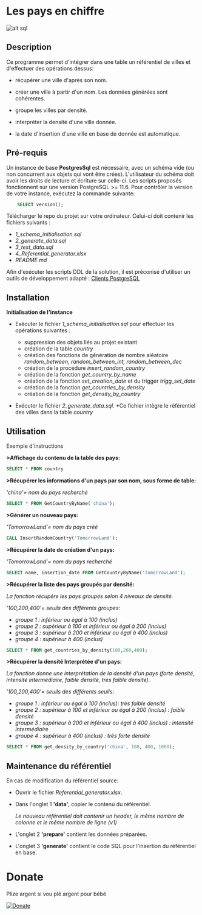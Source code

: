 # Les pays en chiffre
![alt sql](https://14pw3h3g28eu25pqsg4fbjt3-wpengine.netdna-ssl.com/wp-content/uploads/2019/09/postgresql-logo.png)

## Description
Ce programme permet d'intégrer dans une table un référentiel de villes et d'effectuer des opérations dessus:

* récupérer une ville d'après son nom.

* créer une ville à partir d'un nom. Les données générées sont cohérentes.

* groupe les villes par densité.

* interpréter la densité d'une ville donnée.

* la date d'insertion d'une ville en base de donnée est automatique.


## Pré-requis
Un instance de base **PostgresSql** est nécessaire, avec un schéma vide (ou non concurrent aux objets qui vont être crées). L'utilisateur du schéma doit avoir les droits de lecture et écriture sur celle-ci.
Les scripts proposés fonctionnent sur une version PostgreSQL >= 11.6. Pour contrôler la version de votre instance, exécutez la commande suivante:

``` sql
	SELECT version();
```

Télécharger le repo du projet sur votre ordinateur. Celui-ci doit contenir les fichiers suivants : 

* _1_schema_initialisation.sql_
* _2_generate_data.sql_
* _3_test_data.sql_
* _4_Referential_generator.xlsx_
* _README.md_

Afin d'exécuter les scripts DDL de la solution, il est préconisé d'utiliser un outils de développement adapté : 
[Clients PostgreSQL](https://wiki.postgresql.org/wiki/PostgreSQL_Clients)


## Installation

**Initialisation de l'instance**

* Exécuter le fichier _1_schema_initialisation.sql_ pour effectuer les opérations suivantes :
    * suppression des objets liés au projet existant
    * création de la table _country_
    * création des fonctions de génération de nombre aléatoire _random_between, random_between_int, random_between_dec_
    * création de la procédure _insert_random_country_
    * création de la fonction _get_country_by_name_
    * création de la fonction _set_creation_date_ et du trigger _trigg_set_date_
    * création de la fonction _get_countries_by_density_
	* création de la fonction _get_density_by_country_

* Exécuter le fichier _2_generate_data.sql_.
     *Ce fichier intègre le référentiel des villes dans la table _country_


## Utilisation
Exemple d'instructions

**>Affichage du contenu de la table des pays:**
```sql
SELECT * FROM country
```

**>Récupérer les informations d'un pays par son nom, sous forme de table:**

_'china'= nom du pays recherché_

```sql
SELECT * FROM GetCountryByName('china');
```

**>Générer un nouveau pays:**

_'TomorrowLand'= nom du pays créé_
```sql
CALL InsertRandomCountry('TomorrowLand');
```

**>Récupérer la date de création d'un pays:**

_'TomorrowLand'= nom du pays recherché_
```sql
SELECT name, insertion_date FROM GetCountryByName('TomorrowLand');
```

**>Récupérer la liste des pays groupés par densité:**

_La fonction récupère les pays groupés selon 4 niveaux de densité._

_'100,200,400'= seuils des différents groupes:_

* _groupe 1 : inférieur ou égal à 100 (inclus)_
* _groupe 2 : supérieur à 100 et inférieur ou égal à 200 (inclus)_
* _groupe 3 : supérieur à 200 et inférieur ou égal à 400 (inclus)_
* _groupe 4 : supérieur à 400 (inclus)_

```sql
SELECT * FROM get_countries_by_density(100,200,400);
```

**>Récupérer la densité Interprétée d'un pays:**

_La fonction donne une interprétation de la densité d'un pays (forte densité, intensité intermédiaire, faible densité, très faible densité)._

_'100,200,400'= seuils des différents seuils:_

* _groupe 1 : inférieur ou égal à 100 (inclus): très faible densité_
* _groupe 2 : supérieur à 100 et inférieur ou égal à 200 (inclus) : faible densité_
* _groupe 3 : supérieur à 200 et inférieur ou égal à 400 (inclus) : intensité intermédiaire_
* _groupe 4 : supérieur à 400 (inclus) : très forte densité_

```sql
SELECT * FROM get_density_by_country('china', 100, 400, 1000);
```


## Maintenance du référentiel
En cas de modification du référentiel source:
* Ouvrir le fichier _Referential_generator.xlsx_.
* Dans l'onglet 1 **'data'**, copier le contenu du référentiel.

   _Le nouveau référentiel doit contenir un header, le même nombre de colonne et le même nombre de ligne (v1)_
* L'onglet 2 **'prepare'** contient les données préparées.
* L'onglet 3 **'generate'** contient le code SQL pour l'insertion du référentiel en base.


# Donate
Plize argent si vou plé argent pour bébé

[![Donate](https://img.shields.io/badge/Donate-PayPal-green.svg)](https://img.pngio.com/joke-png-9-png-image-joke-png-1024_934.png)
